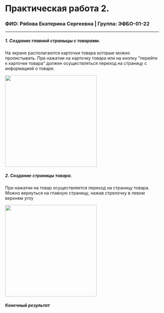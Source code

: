 Практическая работа 2.
=================================
### ФИО: Рябова Екатерина Сергеевна | Группа: ЭФБО-01-22

***
##### 1. Создание главной страныцы с товарами. 
На экране располагаются карточки товара которые можно пролистывать. При нажатии на карточку товара или на кнопку "перейти к карточке товара" должен осуществляться переход на страницу с информацией о товаре.

<img src="https://github.com/user-attachments/assets/990df9c4-9dd7-4acc-9663-1330f2370c09" width="300">

##### 2. Создание страницы товара. 
При нажатии на товар осуществляется переход на страницу товара. Можно вернуться на главную страницу, нажав стрелочку в левом верхнем углу

<img src="https://github.com/user-attachments/assets/72d02eb8-e954-410f-a0e4-b54171df541b" width="300">

##### Конечный результат

